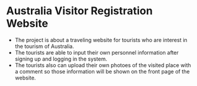 # Australia Visitor Registration Website
- The project is about a traveling website for tourists who are interest in the tourism of Australia.
- The tourists are able to input their own personnel information after signing up and logging in the system.
- The tourists also can upload their own photoes of the visited place with a comment so those information will be shown on the front page of the website.
